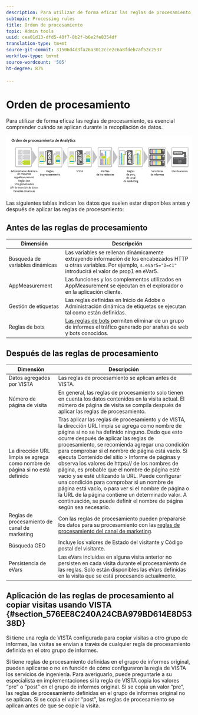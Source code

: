 ```yaml
---
description: Para utilizar de forma eficaz las reglas de procesamiento, es esencial comprender cuándo se aplican durante la recopilación de datos.
subtopic: Processing rules
title: Orden de procesamiento
topic: Admin tools
uuid: cea01d13-dfd5-40f7-8b2f-b6e2fe8354df
translation-type: tm+mt
source-git-commit: 31506d4d3fa26a3012cce2c6a8fdeb7af52c2537
workflow-type: tm+mt
source-wordcount: '505'
ht-degree: 87%

---
```



# Orden de procesamiento

Para utilizar de forma eficaz las reglas de procesamiento, es esencial comprender cuándo se aplican durante la recopilación de datos.

![](assets/analytics_processing_order_test.png)

Las siguientes tablas indican los datos que suelen estar disponibles antes y después de aplicar las reglas de procesamiento:

## Antes de las reglas de procesamiento

| Dimensión | Descripción |
|--- |--- |
| Búsqueda de variables dinámicas | Las variables se rellenan dinámicamente extrayendo información de los encabezados HTTP u otras variables. Por ejemplo, `s.eVar5="D=c1"` introducirá el valor de prop1 en eVar5. |
| AppMeasurement | Las funciones y los complementos utilizados en AppMeasurement se ejecutan en el explorador o en la aplicación cliente. |
| Gestión de etiquetas | Las reglas definidas en Inicio de Adobe o Administración dinámica de etiquetas se ejecutan tal como están definidas. |
| Reglas de bots | [Las reglas de bots](/help/admin/admin/bot-removal/bot-rules.md) permiten eliminar de un grupo de informes el tráfico generado por arañas de web y bots conocidos. |

## Después de las reglas de procesamiento

| Dimensión | Descripción |
|--- |--- |
| Datos agregados por VISTA | Las reglas de procesamiento se aplican antes de VISTA. |
| Número de página de visita | En general, las reglas de procesamiento solo tienen en cuenta los datos contenidos en la visita actual. El número de página de visita se compila después de aplicar las reglas de procesamiento. |
| La dirección URL limpia se agrega como nombre de página si no está definido | Tras aplicar las reglas de procesamiento y de VISTA, la dirección URL limpia se agrega como nombre de página si no se ha definido ninguno. Dado que esto ocurre después de aplicar las reglas de procesamiento, se recomienda agregar una condición para comprobar si el nombre de página está vacío.  Si ejecuta Contenido del sitio > Informe de páginas y observa los valores de https:// de los nombres de página, es probable que el nombre de página esté vacío y se esté utilizando la URL.  Puede configurar una condición para comprobar si un nombre de página está vacío, o para ver si el nombre de página o la URL de la página contiene un determinado valor. A continuación, se puede definir el nombre de página según sea necesario. |
| Reglas de procesamiento de canal de marketing | Con las reglas de procesamiento pueden prepararse los datos para su procesamiento con las [reglas de procesamiento del canal de marketing](https://docs.adobe.com/content/help/en/analytics/components/marketing-channels/c-rules.html). |
| Búsqueda GEO | Incluye los valores de Estado del visitante y Código postal del visitante. |
| Persistencia de eVars | Las eVars incluidas en alguna visita anterior no persisten en cada visita durante el procesamiento de las reglas. Solo están disponibles las eVars definidas en la visita que se está procesando actualmente. |

## Aplicación de las reglas de procesamiento al copiar visitas usando VISTA {#section_576EE8C240A24CBA979BD614E8D5338D}

Si tiene una regla de VISTA configurada para copiar visitas a otro grupo de informes, las visitas se envían a través de cualquier regla de procesamiento definida en el otro grupo de informes.

Si tiene reglas de procesamiento definidas en el grupo de informes original, pueden aplicarse o no en función de cómo configuraron la regla de VISTA los servicios de ingeniería. Para averiguarlo, puede preguntarle a su especialista en implementaciones si la regla de VISTA copia los valores “pre” o “post” en el grupo de informes original. Si se copia un valor “pre”, las reglas de procesamiento definidas en el grupo de informes original no se aplican. Si se copia el valor “post”, las reglas de procesamiento se aplican antes de que se copie la visita.
